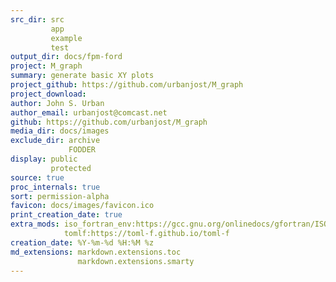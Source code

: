 ```yaml
---
src_dir: src
         app
         example
         test
output_dir: docs/fpm-ford
project: M_graph
summary: generate basic XY plots
project_github: https://github.com/urbanjost/M_graph
project_download:
author: John S. Urban
author_email: urbanjost@comcast.net
github: https://github.com/urbanjost/M_graph
media_dir: docs/images
exclude_dir: archive
             FODDER
display: public
         protected
source: true
proc_internals: true
sort: permission-alpha
favicon: docs/images/favicon.ico
print_creation_date: true
extra_mods: iso_fortran_env:https://gcc.gnu.org/onlinedocs/gfortran/ISO_005fFORTRAN_005fENV.html
            tomlf:https://toml-f.github.io/toml-f
creation_date: %Y-%m-%d %H:%M %z
md_extensions: markdown.extensions.toc
               markdown.extensions.smarty
---
```

